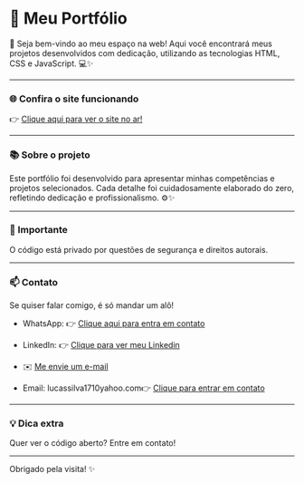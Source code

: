 # 🚀 Meu Portfólio

👋 Seja bem-vindo ao meu espaço na web! Aqui você encontrará meus projetos desenvolvidos com dedicação, utilizando as tecnologias HTML, CSS e JavaScript. 💻✨

---

### 🌐 Confira o site funcionando

👉 [Clique aqui para ver o site no ar!](https://port-folio-1-0-git-main-lucas-silvas-projects-a08db18e.vercel.app/)

---

### 📚 Sobre o projeto

Este portfólio foi desenvolvido para apresentar minhas competências e projetos selecionados. Cada detalhe foi cuidadosamente elaborado do zero, refletindo dedicação e profissionalismo. ⚙️✨

---

### 🔐 Importante

O código está privado por questões de segurança e direitos autorais.

---

### 📫 Contato

Se quiser falar comigo, é só mandar um alô!

- WhatsApp: 👉 [Clique aqui para entra em contato](https://port-folio-1-0-git-main-lucas-silvas-projects-a08db18e.vercel.app/)
- LinkedIn: 👉 [Clique para ver meu Linkedin](https://www.linkedin.com/in/lucas-silva-ab6360365/)
- ✉️ [Me envie um e-mail](mailto:lucassilva1710@yahoo.com?subject=Contato%20via%20GitHub&body=Olá%20Lucas,%20vi%20seu%20perfil%20no%20GitHub%20e%20gostaria%20de%20falar%20com%20você.)


- Email: lucassilva1710yahoo.com👉 [Clique para entrar em contato](https://mail.yahoo.com/d/folders/1?.intl=br&.lang=pt-BR)

---

### 💡 Dica extra

Quer ver o código aberto? Entre em contato!

---

Obrigado pela visita! ✨
